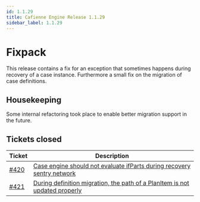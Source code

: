 ```yaml
---
id: 1.1.29
title: Cafienne Engine Release 1.1.29
sidebar_label: 1.1.29
---
```


# Fixpack
This release contains a fix for an exception that sometimes happens during recovery of a case instance.
Furthermore a small fix on the migration of case definitions.

## Housekeeping
Some internal refactoring took place to enable better migration support in the future.

## Tickets closed

| Ticket   | Description |
|----------|-------------|
| [#420](https://github.com/casefabric/cafienne-engine/issues/420) | [Case engine should not evaluate ifParts during recovery sentry network](https://github.com/casefabric/cafienne-engine/issues/420) |
| [#421](https://github.com/casefabric/cafienne-engine/issues/421) | [During definition migration, the path of a PlanItem is not updated properly](https://github.com/casefabric/cafienne-engine/issues/421) |
